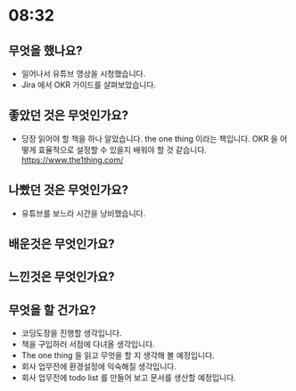 # 08:32

## 무엇을 했나요?

- 일어나서 유튜브 영상을 시청했습니다.
- Jira 에서 OKR 가이드를 살펴보았습니다.

## 좋았던 것은 무엇인가요?

- 당장 읽어야 할 책을 하나 알았습니다. the one thing 이라는 책입니다. OKR 을 어떻게 효율적으로 설정할 수 있을지 배워야 할 것 같습니다. https://www.the1thing.com/ 

## 나빴던 것은 무엇인가요?

- 유튜브를 보느라 시간을 낭비했습니다.

## 배운것은 무엇인가요?

## 느낀것은 무엇인가요?
## 무엇을 할 건가요?

- 코딩도장을 진행할 생각입니다.
- 책을 구입하러 서점에 다녀올 생각입니다.
- The one thing 을 읽고 무엇을 할 지 생각해 볼 예정입니다.
- 회사 업무전에 환경설정에 익숙해질 생각입니다.
- 회사 업무전에 todo list 를 만들어 보고 문서를 생산할 예정입니다. 